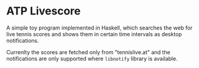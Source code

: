# ATP Livescore

A simple toy program implemented in Haskell, which searches the web
for live tennis scores and shows them in certain time intervals
as desktop notifications.

Currenlty the scores are fetched only from "tennislive.at" and the
notifications are only supported where `libnotify` library is available.
